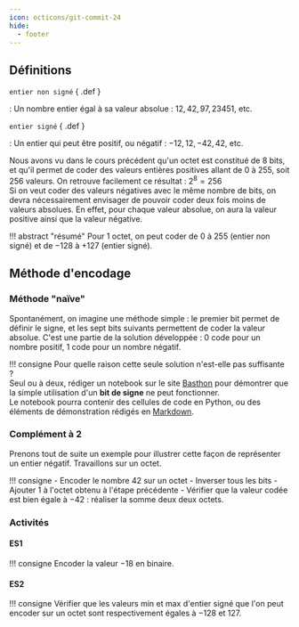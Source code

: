 ```yaml
---
icon: octicons/git-commit-24
hide:
  - footer
---
```

## Définitions
`entier non signé` { .def }

:   Un nombre entier égal à sa valeur absolue : $12, 42, 97, 23451,$ etc.

`entier signé` { .def }

:   Un entier qui peut être positif, ou négatif : $-12, 12, -42, 42,$ etc.


Nous avons vu dans le cours précédent qu'un octet est constitué de 8 bits, et qu'il permet de coder des valeurs entières positives allant de 0 à 255, soit 256 valeurs. On retrouve facilement ce résultat : $2^8 = 256$  
Si on veut coder des valeurs négatives avec le même nombre de bits, on devra nécessairement envisager de pouvoir coder deux fois moins de valeurs absolues. En effet, pour chaque valeur absolue, on aura la valeur positive ainsi que la valeur négative.

!!! abstract "résumé"
    Pour 1 octet, on peut coder de $0$ à $255$ (entier non signé) et de $-128$ à $+127$ (entier signé).

## Méthode d'encodage
### Méthode "naïve"
Spontanément, on imagine une méthode simple : le premier bit permet de définir le signe, et les sept bits suivants permettent de coder la valeur absolue. C'est une partie de la solution développée : $0$ code pour un nombre positif, $1$ code pour un nombre négatif.

!!! consigne 
    Pour quelle raison cette seule solution n'est-elle pas suffisante ?  
    Seul ou à deux, rédiger un notebook sur le site [Basthon](https://notebook.basthon.fr) pour démontrer que la simple utilisation d'un **bit de signe** ne peut fonctionner.  
    Le notebook pourra contenir des cellules de code en Python, ou des éléments de démonstration rédigés en [Markdown](https://jupyter-notebook.readthedocs.io/en/stable/examples/Notebook/Working%20With%20Markdown%20Cells.html).

### Complément à $2$
Prenons tout de suite un exemple pour illustrer cette façon de représenter un entier négatif. Travaillons sur un octet.

!!! consigne
    - Encoder le nombre $42$ sur un octet
    - Inverser tous les bits
    - Ajouter 1 à l'octet obtenu à l'étape précédente
    - Vérifier que la valeur codée est bien égale à $-42$ : réaliser la somme deux deux octets.

### Activités
#### ES1
!!! consigne
    Encoder la valeur $-18$ en binaire.

#### ES2
!!! consigne
    Vérifier que les valeurs min et max d'entier signé que l'on peut encoder sur un octet sont respectivement égales à $-128$ et $127$.